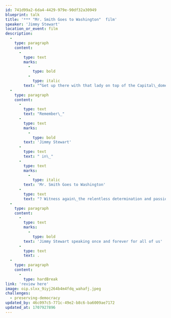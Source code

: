 ```yaml
---
id: 741d99a2-6da4-4429-979e-90df32a30949
blueprint: talk
title: '*** "Mr. Smith Goes to Washington"  film'
speaker: 'Jimmy Stewart'
location_or_event: film
description:
  -
    type: paragraph
    content:
      -
        type: text
        marks:
          -
            type: bold
          -
            type: italic
        text: "“Get up there with that lady on top of the Capital\_dome,\_that lady that stands for\_liberty! Take a look at this country through her.”"
  -
    type: paragraph
    content:
      -
        type: text
        text: "Remember\_"
      -
        type: text
        marks:
          -
            type: bold
        text: 'Jimmy Stewart'
      -
        type: text
        text: " in\_"
      -
        type: text
        marks:
          -
            type: italic
        text: 'Mr. Smith Goes to Washington'
      -
        type: text
        text: "? Witness again\_the relentless determination and passion with which he fought \_– \_right up to the last syllable of his voice \_– \_for freedom and\_democracy.\_"
  -
    type: paragraph
    content:
      -
        type: text
        marks:
          -
            type: bold
        text: 'Jimmy Stewart speaking once and forever for all of us'
      -
        type: text
        text: .
  -
    type: paragraph
    content:
      -
        type: hardBreak
link: 'review here'
image: oip.slxx_9iyj264b4m4fdq_wahafj.jpeg
challenges:
  - preserving-democracy
updated_by: 46c097c5-771c-49e2-b8c6-ba6009ae7172
updated_at: 1707927896
---
```

